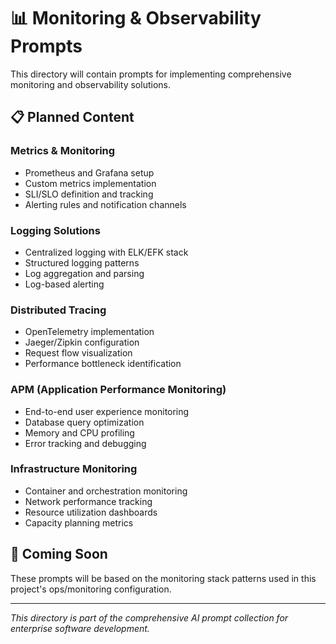 # 📊 Monitoring & Observability Prompts

This directory will contain prompts for implementing comprehensive monitoring and observability solutions.

## 📋 Planned Content

### **Metrics & Monitoring**
- Prometheus and Grafana setup
- Custom metrics implementation
- SLI/SLO definition and tracking
- Alerting rules and notification channels

### **Logging Solutions**
- Centralized logging with ELK/EFK stack
- Structured logging patterns
- Log aggregation and parsing
- Log-based alerting

### **Distributed Tracing**
- OpenTelemetry implementation
- Jaeger/Zipkin configuration
- Request flow visualization
- Performance bottleneck identification

### **APM (Application Performance Monitoring)**
- End-to-end user experience monitoring
- Database query optimization
- Memory and CPU profiling
- Error tracking and debugging

### **Infrastructure Monitoring**
- Container and orchestration monitoring
- Network performance tracking
- Resource utilization dashboards
- Capacity planning metrics

## 🎯 Coming Soon

These prompts will be based on the monitoring stack patterns used in this project's ops/monitoring configuration.

---

*This directory is part of the comprehensive AI prompt collection for enterprise software development.*
